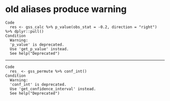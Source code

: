 # old aliases produce warning

    Code
      res <- gss_calc %>% p_value(obs_stat = -0.2, direction = "right") %>% dplyr::pull()
    Condition
      Warning:
      'p_value' is deprecated.
      Use 'get_p_value' instead.
      See help("Deprecated")

---

    Code
      res_ <- gss_permute %>% conf_int()
    Condition
      Warning:
      'conf_int' is deprecated.
      Use 'get_confidence_interval' instead.
      See help("Deprecated")

